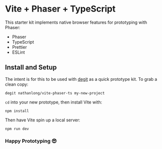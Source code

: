 # Vite + Phaser + TypeScript

This starter kit implements native browser features for prototyping with Phaser:

- Phaser
- TypeScript
- Prettier
- ESLint

## Install and Setup

The intent is for this to be used with [degit](https://github.com/Rich-Harris/degit) as a quick prototype kit. To grab a clean copy:

`degit nathanlong/vite-phaser-ts my-new-project`

`cd` into your new prototype, then install Vite with:

`npm install`

Then have Vite spin up a local server:

`npm run dev`

### Happy Prototyping 😎
